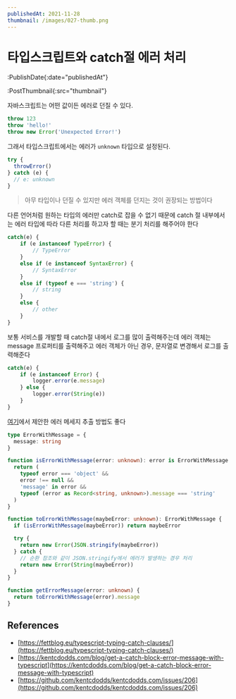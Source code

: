 ```yaml
---
publishedAt: 2021-11-28
thumbnail: /images/027-thumb.png
---
```


# 타입스크립트와 catch절 에러 처리

:PublishDate{:date="publishedAt"}

:PostThumbnail{:src="thumbnail"}

자바스크립트는 어떤 값이든 에러로 던질 수 있다.

```ts
throw 123
throw 'hello!'
throw new Error('Unexpected Error!')
```

그래서 타입스크립트에서는 에러가 `unknown` 타입으로 설정된다.

```ts
try {
  throwError()
} catch (e) {
  // e: unknown
}
```

> 아무 타입이나 던질 수 있지만 에러 객체를 던지는 것이 권장되는 방법이다

다른 언어처럼 원하는 타입의 에러만 catch로 잡을 수 없기 때문에
catch 절 내부에서는 에러 타입에 따라 다른 처리를 하고자 할 때는 분기 처리를 해주어야 한다

```ts
catch(e) {
	if (e instanceof TypeError) {
		// TypeError
	}
	else if (e instanceof SyntaxError) {
		// SyntaxError
	}
	else if (typeof e === 'string') {
		// string
	}
	else {
		// other
	}
}
```

보통 서비스를 개발할 때 catch절 내에서 로그를 많이 출력해주는데 에러 객체는 message 프로퍼티를 출력해주고 에러 객체가 아닌 경우, 문자열로 변경해서 로그를 출력해준다

```ts
catch(e) {
	if (e instanceof Error) {
		logger.error(e.message)
	} else {
		logger.error(String(e))
	}
}
```

[여기](https://github.com/kentcdodds/kentcdodds.com/issues/206)에서 제안한 에러 메세지 추출 방법도 좋다

```ts
type ErrorWithMessage = {
  message: string
}

function isErrorWithMessage(error: unknown): error is ErrorWithMessage {
  return (
    typeof error === 'object' &&
    error !== null &&
    'message' in error &&
    typeof (error as Record<string, unknown>).message === 'string'
  )
}

function toErrorWithMessage(maybeError: unknown): ErrorWithMessage {
  if (isErrorWithMessage(maybeError)) return maybeError

  try {
    return new Error(JSON.stringify(maybeError))
  } catch {
    // 순환 참조와 같이 JSON.stringify에서 에러가 발생하는 경우 처리
    return new Error(String(maybeError))
  }
}

function getErrorMessage(error: unknown) {
  return toErrorWithMessage(error).message
}
```

## References

- [https://fettblog.eu/typescript-typing-catch-clauses/](https://fettblog.eu/typescript-typing-catch-clauses/)
- [https://kentcdodds.com/blog/get-a-catch-block-error-message-with-typescript](https://kentcdodds.com/blog/get-a-catch-block-error-message-with-typescript)
- [https://github.com/kentcdodds/kentcdodds.com/issues/206](https://github.com/kentcdodds/kentcdodds.com/issues/206)
